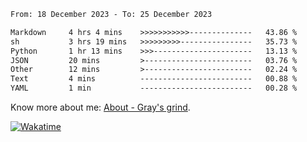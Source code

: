 <!--START_SECTION:waka-->

```txt
From: 18 December 2023 - To: 25 December 2023

Markdown     4 hrs 4 mins    >>>>>>>>>>>--------------   43.86 %
sh           3 hrs 19 mins   >>>>>>>>>----------------   35.73 %
Python       1 hr 13 mins    >>>----------------------   13.13 %
JSON         20 mins         >------------------------   03.76 %
Other        12 mins         >------------------------   02.24 %
Text         4 mins          -------------------------   00.88 %
YAML         1 min           -------------------------   00.28 %
```

<!--END_SECTION:waka-->

<!-- [![grayxu's github stats](https://github-readme-stats.vercel.app/api?username=grayxu&count_private=true&show_icons=true)](https://github.com/grayxu) -->

Know more about me: [About - Gray's grind](https://www.grayxu.cn/).
<p align="left">
  <a href="https://wakatime.com/@grayxu" target="_blank">
    <img alt="Wakatime" src="https://wakatime.com/badge/user/c69eb31e-43a1-463f-8968-c3449e386f57.svg"/>
  </a>
</p>

